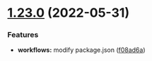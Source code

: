 # [1.23.0](https://github.com/lltgo/github-action/compare/v1.22.0...v1.23.0) (2022-05-31)


### Features

* **workflows:** modify package.json ([f08ad6a](https://github.com/lltgo/github-action/commit/f08ad6a0a2f2f4d52d70451f49d859507421a547))
